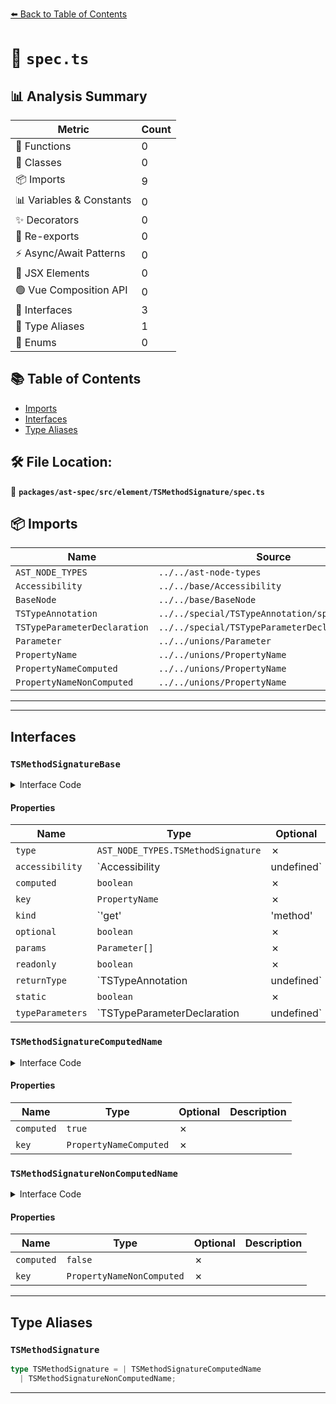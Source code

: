 [⬅️ Back to Table of Contents](../../../../../index.md)

# 📄 `spec.ts`

## 📊 Analysis Summary

| Metric | Count |
|--------|-------|
| 🔧 Functions | 0 |
| 🧱 Classes | 0 |
| 📦 Imports | 9 |
| 📊 Variables & Constants | 0 |
| ✨ Decorators | 0 |
| 🔄 Re-exports | 0 |
| ⚡ Async/Await Patterns | 0 |
| 💠 JSX Elements | 0 |
| 🟢 Vue Composition API | 0 |
| 📐 Interfaces | 3 |
| 📑 Type Aliases | 1 |
| 🎯 Enums | 0 |

## 📚 Table of Contents

- [Imports](#imports)
- [Interfaces](#interfaces)
- [Type Aliases](#type-aliases)

## 🛠️ File Location:
📂 **`packages/ast-spec/src/element/TSMethodSignature/spec.ts`**

## 📦 Imports

| Name | Source |
|------|--------|
| `AST_NODE_TYPES` | `../../ast-node-types` |
| `Accessibility` | `../../base/Accessibility` |
| `BaseNode` | `../../base/BaseNode` |
| `TSTypeAnnotation` | `../../special/TSTypeAnnotation/spec` |
| `TSTypeParameterDeclaration` | `../../special/TSTypeParameterDeclaration/spec` |
| `Parameter` | `../../unions/Parameter` |
| `PropertyName` | `../../unions/PropertyName` |
| `PropertyNameComputed` | `../../unions/PropertyName` |
| `PropertyNameNonComputed` | `../../unions/PropertyName` |


---


---

## Interfaces

### `TSMethodSignatureBase`

<details><summary>Interface Code</summary>

```ts
interface TSMethodSignatureBase extends BaseNode {
  type: AST_NODE_TYPES.TSMethodSignature;
  accessibility: Accessibility | undefined;
  computed: boolean;
  key: PropertyName;
  kind: 'get' | 'method' | 'set';
  optional: boolean;
  params: Parameter[];
  readonly: boolean;
  returnType: TSTypeAnnotation | undefined;
  static: boolean;
  typeParameters: TSTypeParameterDeclaration | undefined;
}
```
</details>

#### Properties

| Name | Type | Optional | Description |
|------|------|----------|-------------|
| `type` | `AST_NODE_TYPES.TSMethodSignature` | ✗ |  |
| `accessibility` | `Accessibility | undefined` | ✗ |  |
| `computed` | `boolean` | ✗ |  |
| `key` | `PropertyName` | ✗ |  |
| `kind` | `'get' | 'method' | 'set'` | ✗ |  |
| `optional` | `boolean` | ✗ |  |
| `params` | `Parameter[]` | ✗ |  |
| `readonly` | `boolean` | ✗ |  |
| `returnType` | `TSTypeAnnotation | undefined` | ✗ |  |
| `static` | `boolean` | ✗ |  |
| `typeParameters` | `TSTypeParameterDeclaration | undefined` | ✗ |  |

### `TSMethodSignatureComputedName`

<details><summary>Interface Code</summary>

```ts
export interface TSMethodSignatureComputedName extends TSMethodSignatureBase {
  computed: true;
  key: PropertyNameComputed;
}
```
</details>

#### Properties

| Name | Type | Optional | Description |
|------|------|----------|-------------|
| `computed` | `true` | ✗ |  |
| `key` | `PropertyNameComputed` | ✗ |  |

### `TSMethodSignatureNonComputedName`

<details><summary>Interface Code</summary>

```ts
export interface TSMethodSignatureNonComputedName
  extends TSMethodSignatureBase {
  computed: false;
  key: PropertyNameNonComputed;
}
```
</details>

#### Properties

| Name | Type | Optional | Description |
|------|------|----------|-------------|
| `computed` | `false` | ✗ |  |
| `key` | `PropertyNameNonComputed` | ✗ |  |


---

## Type Aliases

### `TSMethodSignature`

```ts
type TSMethodSignature = | TSMethodSignatureComputedName
  | TSMethodSignatureNonComputedName;
```


---